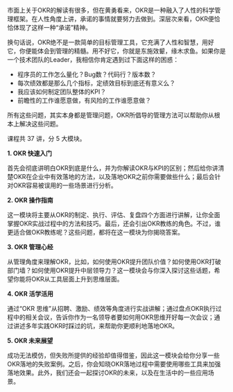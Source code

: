 市面上关于OKR的解读有很多，但在黄勇看来，OKR是一种融入了人性的科学管理框架。在人性角度上讲，承诺的事情就要努力去做到。深层次来看，OKR便恰恰体现了这样一种“承诺”精神。

换句话说，OKR绝不是一款简单的目标管理工具，它充满了人性和智慧，用好它，你便能体会到管理的精髓。用不好它，你就是东施效颦，缘木求鱼。如果你是一个技术团队的Leader，我相信你肯定遇到过下面这样的困惑：

- 程序员的工作怎么量化？Bug数？代码行？版本数？
- 每次绩效都是那么几个指标，定绩效目标到底还有意义么？
- 我应该如何制定团队整体的KPI？
- 前瞻性的工作谁愿意做，有风险的工作谁愿意做？

所有这些问题，其实本身都是管理问题，OKR所倡导的管理方法可以帮助你从根本上解决这些问题。

课程共 37 讲，分 5 大模块。

**1. OKR 快速入门**

首先会彻底讲明白OKR到底是什么，并为你解读OKR与KPI的区别；然后给你讲清楚OKR在企业中有效落地的方法，以及落地OKR之前你需要做些什么；最后会针对OKR容易被误用的一些场景进行分析。

**2. OKR 操作指南**

这一模块将主要从OKR的制定、执行、评估、复盘四个方面进行讲解，让你全面掌握OKR实战过程中的方法和技巧。最后，还会引出OKR教练的角色。不过，谁更适合做OKR教练呢？这些问题，都将在这一模块为你揭晓答案。

**3. OKR 管理心经**

从管理角度来理解OKR，比如，如何使用OKR提升团队价值？如何使用OKR打破部门墙？如何使用OKR提升中层领导力？这一模块会与你深入探讨这些话题，希望你能将OKR从工具层面上升到思维层面。

**4. OKR 活学活用**

通过“OKR 思维”从招聘、激励、绩效等角度进行实战讲解；通过盘点OKR执行过程中的相关会议，告诉你作为一名领导者要如何用OKR思维开好每一次会议；通过讲述多年实践OKR时踩过的坑，来帮助你更顺利地落地OKR。

**5. OKR 未来展望**

成功无法模仿，但失败所提供的经验却值得借鉴，因此这一模块会给你分享一些OKR落地的失败案例。之后，你会知晓OKR落地过程中需要使用哪些工具来加强落地效果。此外，我们还会一起探讨OKR的未来，以及在生活中的一些应用场景。